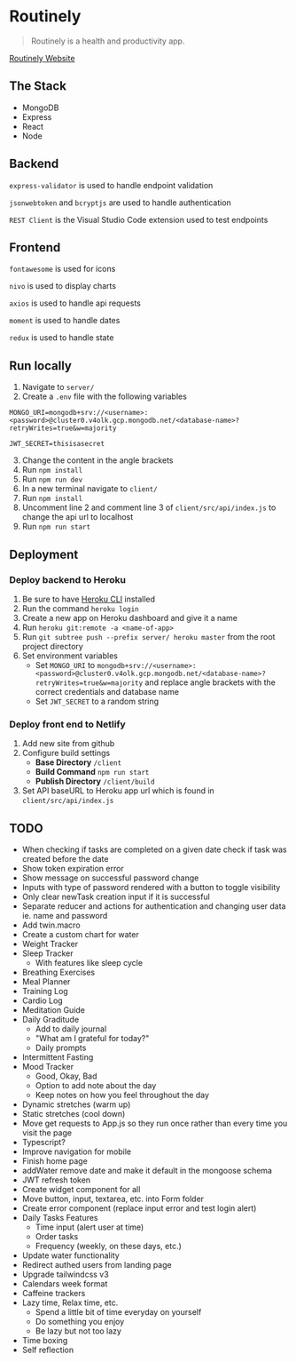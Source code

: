 # Routinely

> Routinely is a health and productivity app.

[Routinely Website](https://getroutinely.netlify.app/)

## The Stack

- MongoDB
- Express
- React
- Node

## Backend

`express-validator` is used to handle endpoint validation

`jsonwebtoken` and `bcryptjs` are used to handle authentication

`REST Client` is the Visual Studio Code extension used to test endpoints

## Frontend

`fontawesome` is used for icons

`nivo` is used to display charts

`axios` is used to handle api requests

`moment` is used to handle dates

`redux` is used to handle state

## Run locally

1. Navigate to `server/`
2. Create a `.env` file with the following variables

```
MONGO_URI=mongodb+srv://<username>:<password>@cluster0.v4olk.gcp.mongodb.net/<database-name>?retryWrites=true&w=majority

JWT_SECRET=thisisasecret
```

3. Change the content in the angle brackets
4. Run `npm install`
5. Run `npm run dev`
6. In a new terminal navigate to `client/`
7. Run `npm install`
8. Uncomment line 2 and comment line 3 of `client/src/api/index.js` to change the api url to localhost
9. Run `npm run start`

## Deployment

### Deploy backend to Heroku

1. Be sure to have [Heroku CLI](https://devcenter.heroku.com/articles/heroku-command-line) installed
2. Run the command `heroku login`
3. Create a new app on Heroku dashboard and give it a name
4. Run `heroku git:remote -a <name-of-app>`
5. Run `git subtree push --prefix server/ heroku master` from the root project directory
6. Set environment variables
   - Set `MONGO_URI` to `mongodb+srv://<username>:<password>@cluster0.v4olk.gcp.mongodb.net/<database-name>?retryWrites=true&w=majority` and replace angle brackets with the correct credentials and database name
   - Set `JWT_SECRET` to a random string

### Deploy front end to Netlify

1. Add new site from github
2. Configure build settings
   - **Base Directory** `/client`
   - **Build Command** `npm run start`
   - **Publish Directory** `/client/build`
3. Set API baseURL to Heroku app url which is found in `client/src/api/index.js`

## TODO

- When checking if tasks are completed on a given date check if task was created before the date
- Show token expiration error
- Show message on successful password change
- Inputs with type of password rendered with a button to toggle visibility
- Only clear newTask creation input if it is successful
- Separate reducer and actions for authentication and changing user data ie. name and password
- Add twin.macro
- Create a custom chart for water
- Weight Tracker
- Sleep Tracker
	- With features like sleep cycle
- Breathing Exercises
- Meal Planner
- Training Log
- Cardio Log
- Meditation Guide
- Daily Graditude
  - Add to daily journal
  - "What am I grateful for today?"
  - Daily prompts
- Intermittent Fasting
- Mood Tracker
  - Good, Okay, Bad
  - Option to add note about the day
  - Keep notes on how you feel throughout the day
- Dynamic stretches (warm up)
- Static stretches (cool down)
- Move get requests to App.js so they run once rather than every time you visit the page
- Typescript?
- Improve navigation for mobile
- Finish home page
- addWater remove date and make it default in the mongoose schema
- JWT refresh token
- Create widget component for all
- Move button, input, textarea, etc. into Form folder
- Create error component (replace input error and test login alert)
- Daily Tasks Features
  - Time input (alert user at time)
  - Order tasks
  - Frequency (weekly, on these days, etc.)
- Update water functionality
- Redirect authed users from landing page
- Upgrade tailwindcss v3
- Calendars week format
- Caffeine trackers
- Lazy time, Relax time, etc.
  - Spend a little bit of time everyday on yourself
  - Do something you enjoy
  - Be lazy but not too lazy
- Time boxing
- Self reflection
